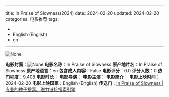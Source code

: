 
---
title: In Praise of Slowness(2024)
date: 2024-02-20
updated: 2024-02-20
categories: 电影推荐
tags:

- 
- English (English)
- en
---

<img src="https://image.tmdb.org/t/p/originalNone" alt="None" title="None">

**电影封面**：<img src="https://image.tmdb.org/t/p/w200None" alt="None" title="None">
**电影名称**：In Praise of Slowness
**原产地片名**：In Praise of Slowness
**原产地语言**：en
**包含成人内容**：False
**电影评分**：0.0
**评分人数**：0
**热门程度**：9.408
**电影时长**：
**电影导演**：
**电影主演**：
**电影简介**：
**电影上映时间**：2024-02-20
**电影上映国家**：English (English)
**传送门**：[In Praise of Slowness |专业的种子搜索、磁力链接搜索引擎](https://movie.amd794.com:2083/?search=In%20Praise%20of%20Slowness&ordering=&mode=match_phrase&page_size=10&page=1)

